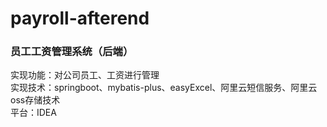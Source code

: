# payroll-afterend
### 员工工资管理系统（后端）  
实现功能：对公司员工、工资进行管理  
实现技术：springboot、mybatis-plus、easyExcel、阿里云短信服务、阿里云oss存储技术  
平台：IDEA
